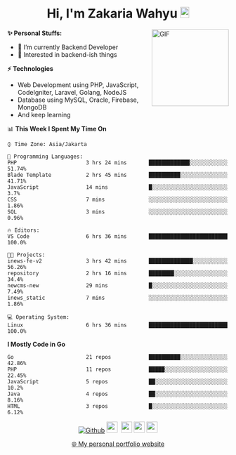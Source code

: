 <h1 align="center">Hi, I'm Zakaria Wahyu <img src="https://github.com/TheDudeThatCode/TheDudeThatCode/blob/master/Assets/Hi.gif" width="20px" height="25px"></h1>

<img align="right" alt="GIF" height="175px" src="https://www.nayakapratama.co.id/wp-content/uploads/2019/07/Website-Maintenance.gif" />

**✨ Personal Stuffs:**
- 🔭 I’m currently Backend Developer
- 🌱 Interested in backend-ish things

**⚡ Technologies**
- Web Development using PHP, JavaScript, CodeIgniter, Laravel, Golang, NodeJS
- Database using MySQL, Oracle, Firebase, MongoDB
- And keep learning

<!--START_SECTION:waka-->
📊 **This Week I Spent My Time On** 

```text
⌚︎ Time Zone: Asia/Jakarta

💬 Programming Languages: 
PHP                      3 hrs 24 mins       █████████████░░░░░░░░░░░░   51.74% 
Blade Template           2 hrs 45 mins       ██████████░░░░░░░░░░░░░░░   41.71% 
JavaScript               14 mins             █░░░░░░░░░░░░░░░░░░░░░░░░   3.7% 
CSS                      7 mins              ░░░░░░░░░░░░░░░░░░░░░░░░░   1.86% 
SQL                      3 mins              ░░░░░░░░░░░░░░░░░░░░░░░░░   0.96%

🔥 Editors: 
VS Code                  6 hrs 36 mins       █████████████████████████   100.0%

🐱‍💻 Projects: 
inews-fe-v2              3 hrs 42 mins       ██████████████░░░░░░░░░░░   56.26% 
repository               2 hrs 16 mins       ████████░░░░░░░░░░░░░░░░░   34.4% 
newcms-new               29 mins             █░░░░░░░░░░░░░░░░░░░░░░░░   7.49% 
inews_static             7 mins              ░░░░░░░░░░░░░░░░░░░░░░░░░   1.86%

💻 Operating System: 
Linux                    6 hrs 36 mins       █████████████████████████   100.0%

```

**I Mostly Code in Go** 

```text
Go                       21 repos            ██████████░░░░░░░░░░░░░░░   42.86% 
PHP                      11 repos            █████░░░░░░░░░░░░░░░░░░░░   22.45% 
JavaScript               5 repos             ██░░░░░░░░░░░░░░░░░░░░░░░   10.2% 
Java                     4 repos             ██░░░░░░░░░░░░░░░░░░░░░░░   8.16% 
HTML                     3 repos             █░░░░░░░░░░░░░░░░░░░░░░░░   6.12%

```



<!--END_SECTION:waka-->

<p align="center">
<a href="https://github.com/zakariawahyu" target="_blank"><img alt="Github" src="https://img.shields.io/badge/GitHub-%2312100E.svg?&style=for-the-badge&logo=Github&logoColor=white" /></a>
<a href="https://www.twitter.com/_zakariawahyu"><img src="https://img.shields.io/badge/twitter-%231DA1F2.svg?&style=for-the-badge&logo=twitter&logoColor=white" height=25></a> 
<a href="https://www.linkedin.com/in/zakariawahyu"><img src="https://img.shields.io/badge/linkedin-%230077B5.svg?&style=for-the-badge&logo=linkedin&logoColor=white" height=25></a> 
<a href="https://www.instagram.com/_zakariawahyu"><img src="https://img.shields.io/badge/instagram-%23E4405F.svg?&style=for-the-badge&logo=instagram&logoColor=white" height=25></a>
<a href="https://medium.com/@zakariawahyu"><img src="https://img.shields.io/badge/Medium-12100E?style=for-the-badge&logo=medium&logoColor=white" height=25></a>
</p>
<p align="center"><a href="https://www.zakariawahyu.com" target="_blank">🌐 My personal portfolio website</a></p>
